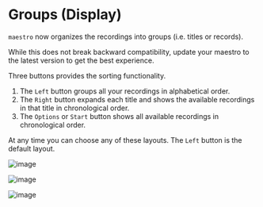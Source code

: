 # Groups (Display)

`maestro` now organizes the recordings into groups (i.e. titles or records).

While this does not break backward compatibility, update your maestro to the latest version to get the best experience.

Three buttons provides the sorting functionality.

1. The `Left` button groups all your recordings in alphabetical order.
2. The `Right` button expands each title and shows the available recordings in that title in chronological order.
3. The `Options` or `Start` button shows all available recordings in chronological order.

At any time you can choose any of these layouts. The `Left` button is the default layout.

![image](https://github.com/evuraan/MythicalMythTV/assets/39205936/2dc6d44e-ea07-42b9-ab0c-d2e8454969ec)

![image](https://github.com/evuraan/MythicalMythTV/assets/39205936/cb9cae5a-1b71-40a9-a0b7-855fbad59617)

![image](https://github.com/evuraan/MythicalMythTV/assets/39205936/ec7c7980-9a13-4785-a0aa-8cd9e0ede082)
